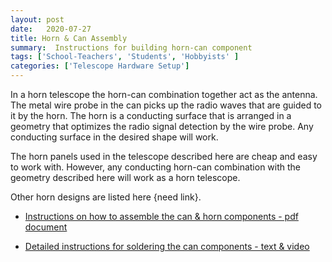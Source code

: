 ```yaml
---
layout: post
date:   2020-07-27
title: Horn & Can Assembly 
summary:  Instructions for building horn-can component
tags: ['School-Teachers', 'Students', 'Hobbyists' ]
categories: ['Telescope Hardware Setup'] 
---
```


In a horn telescope the horn-can combination together act as the antenna. The metal wire probe in the can picks up the radio waves that are guided to it by the horn. The horn is a conducting surface that is arranged in a geometry that optimizes the radio signal detection by the wire probe. Any conducting surface in the desired shape will work.

The horn panels used in the telescope described here are cheap and easy to work with. However, any conducting horn-can combination with the geometry described here will work as a horn telescope.

Other horn designs are listed here {need link}.


*  [Instructions on how to assemble the can & horn components - pdf document](https://wvurail.org/dspira-lessons/FilesUploaded/Horn&Can_Assembly_2021.pdf)

*  [Detailed instructions for soldering the can components - text & video](https://wvurail.org//dspira-lessons/assemblingcan)
